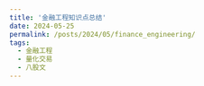 ```yaml
---
title: '金融工程知识点总结'
date: 2024-05-25
permalink: /posts/2024/05/finance_engineering/
tags:
  - 金融工程
  - 量化交易
  - 八股文
---
```

